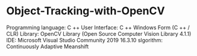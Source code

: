 # Object-Tracking-with-OpenCV
Programming language: C ++
User Interface: C ++ Windows Form (C ++ / CLR)
Library: OpenCV Library (Open Source Computer Vision Library 4.1.1) 
IDE: Microsoft Visual Studio Community 2019 16.3.10
slgorithm: Continuously Adaptive Meanshift
